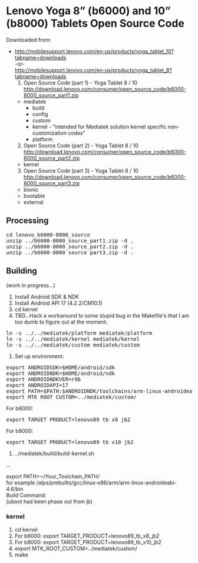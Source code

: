 # Lenovo Yoga 8” (b6000) and 10” (b8000) Tablets Open Source Code

Downloaded from:
* http://mobilesupport.lenovo.com/en-us/products/yoga_tablet_10?tabname=downloads  
  -or-  
  http://mobilesupport.lenovo.com/en-us/products/yoga_tablet_8?tabname=downloads
  1. Open Source Code (part 1) - Yoga Tablet 8 / 10  
     http://download.lenovo.com/consumer/open_source_code/b6000-8000_source_part1.zip
    * mediatek
      * build
      * config
      * custom
      * kernel - "intended for Mediatek solution kernel specific non-customization codes"
      * platform
  2. Open Source Code (part 2) - Yoga Tablet 8 / 10  
     http://download.lenovo.com/consumer/open_source_code/b6000-8000_source_part2.zip
    * kernel
  3. Open Source Code (part 3) - Yoga Tablet 8 / 10  
     http://download.lenovo.com/consumer/open_source_code/b6000-8000_source_part3.zip
    * bionic
    * bootable
    * external

## Processing

<pre>
cd lenovo_b6000-8000_source
unzip ../b6000-8000_source_part1.zip -d .
unzip ../b6000-8000_source_part2.zip -d .
unzip ../b6000-8000_source_part3.zip -d .
</pre>

## Building
(work in progress...)

1. Install Android SDK & NDK
1. Install Android API 17 (4.2.2/CM10.1)
1. cd kernel
1. TBD...Hack a workaround to some stupid bug in the Makefile's that I am too dumb to figure out at the moment:
<pre>
ln -s ../../mediatek/platform mediatek/platform
ln -s ../../mediatek/kernel mediatek/kernel
ln -s ../../mediatek/custom mediatek/custom
</pre>
1. Set up environment:
<pre>
export ANDROIDSDK=$HOME/android/sdk
export ANDROIDNDK=$HOME/android/ndk
export ANDROIDNDKVER=r9b
export ANDROIDAPI=17
export PATH=$PATH:$ANDROIDNDK/toolchains/arm-linux-androideabi-4.6/prebuilt/linux-x86_64/bin
export MTK_ROOT_CUSTOM=../mediatek/custom/
</pre>
   For b6000:
<pre>
export TARGET_PRODUCT=lenovo89_tb_x8_jb2
</pre>
   For b8000:
<pre>
export TARGET_PRODUCT=lenovo89_tb_x10_jb2
</pre>
1. ../mediatek/build/build-kernel.sh


...  

export PATH=~/Your_Toolchain_PATH/  
for example /alps/prebuilts/gcc/linux-x86/arm/arm-linux-androideabi-4.6/bin  
Build Command:  
(uboot had been phase out from jb)  
### kernel
1. cd kernel
2. For b6000: export TARGET_PRODUCT=lenovo89_tb_x8_jb2
4. For b8000: export TARGET_PRODUCT=lenovo89_tb_x10_jb2
3. export MTK_ROOT_CUSTOM=../mediatek/custom/
4. make
